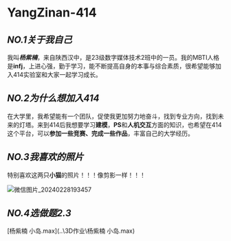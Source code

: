# YangZinan-414

## ***NO.1关于我自己***

我叫***杨紫楠***，来自陕西汉中，是23级数字媒体技术2班中的一员。我的MBTI人格是**infj**，上进心强，勤于学习，能不断提高自身的本事与综合素质，很希望能够加入414实验室和大家一起学习成长。

## *NO.2为什么想加入414*

在大学里，我希望能有一个团队，促使我更加努力地奋斗，找到专业方向，找到未来的灯塔。来到414后我想要学习**建模**，**PS**和**人机交互**方面的知识，也希望在414这个平台，可以**参加一些竞赛、完成一些作品**，丰富自己的大学经历。

## ***NO.3**我喜欢的照片*

特别喜欢这两只**小猫**的照片！！！像剪影一样！！！

![微信图片_20240228193457](https://github.com/YangZinan-414join/YangZinan-414/assets/161587852/3efd18a1-99fc-47ca-8fd2-886f831110f1)

## ***NO.4选做题2.3***

 [杨紫楠 小岛.max](..\3D作业\杨紫楠 小岛.max) 
